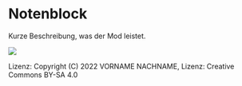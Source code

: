 # Notenblock

Kurze Beschreibung, was der Mod leistet.

<img src="screenshot.png">

Lizenz:
Copyright (C) 2022 VORNAME NACHNAME, Lizenz: Creative Commons BY-SA 4.0
